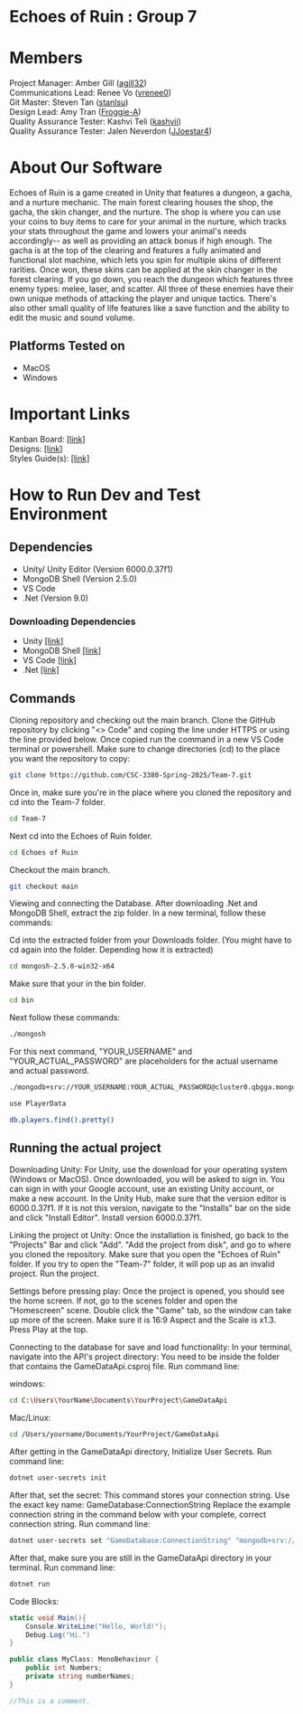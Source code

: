 # Echoes of Ruin : Group 7
# Members
Project Manager: Amber Gill ([agill32](https://github.com/agill32))\
Communications Lead: Renee Vo ([vrenee0](https://github.com/vrenee0))\
Git Master: Steven Tan ([stanlsu](https://github.com/stanlsu))\
Design Lead: Amy Tran ([Froggie-A](https://github.com/Froggie-A))\
Quality Assurance Tester: Kashvi Teli ([kashvii](https://github.com/kashvii-1))\
Quality Assurance Tester: Jalen Neverdon ([JJoestar4](https://github.com/JJoestar4))

# About Our Software

Echoes of Ruin is a game created in Unity that features a dungeon, a gacha, and a nurture mechanic. The main forest clearing houses the shop, the gacha, the skin changer, and the nurture. The shop is where you can use your coins to buy items to care for your animal in the nurture, which tracks your stats throughout the game and lowers your animal's needs accordingly-- as well as providing an attack bonus if high enough. The gacha is at the top of the clearing and features a fully animated and functional slot machine, which lets you spin for multiple skins of different rarities. Once won, these skins can be applied at the skin changer in the forest clearing. If you go down, you reach the dungeon which features three enemy types: melee, laser, and scatter. All three of these enemies have their own unique methods of attacking the player and unique tactics. There's also other small quality of life features like a save function and the ability to edit the music and sound volume.

## Platforms Tested on
- MacOS
- Windows

# Important Links
Kanban Board: [[link]](https://github.com/orgs/CSC-3380-Spring-2025/projects/15)\
Designs: [[link]](https://drive.google.com/drive/folders/1ehqeFgpFYq9sNc9cmNqDLMn-iJhndK-l?usp=sharing)\
Styles Guide(s): [[link]](https://google.github.io/styleguide/csharp-style.html)

# How to Run Dev and Test Environment

## Dependencies
- Unity/ Unity Editor (Version 6000.0.37f1)
- MongoDB Shell (Version 2.5.0)
- VS Code
- .Net (Version 9.0)

### Downloading Dependencies

- Unity [[link]](https://unity.com/download)
- MongoDB Shell [[link]](https://www.mongodb.com/try/download/shell)
- VS Code [[link]](https://code.visualstudio.com/Download)
- .Net [[link]](https://dotnet.microsoft.com/en-us/download/dotnet)

## Commands
Cloning repository and checking out the main branch.
Clone the GitHub repository by clicking "<> Code" and coping the line under HTTPS or using the line provided below. Once copied run the command in a new VS Code terminal or powershell. Make sure to change directories (cd) to the place you want the repository to copy:
```sh
git clone https://github.com/CSC-3380-Spring-2025/Team-7.git
```

Once in, make sure you're in the place where you cloned the repository and cd into the Team-7 folder.
```sh
cd Team-7
```

Next cd into the Echoes of Ruin folder.
```sh
cd Echoes of Ruin
```

Checkout the main branch.
```sh
git checkout main
```

Viewing and connecting the Database. After downloading .Net and MongoDB Shell, extract the zip folder. In a new terminal, follow these commands:

Cd into the extracted folder from your Downloads folder. (You might have to cd again into the folder. Depending how it is extracted)
```sh
cd mongosh-2.5.0-win32-x64
```

Make sure that your in the bin folder.
```sh
cd bin
```

Next follow these commands:
```sh
./mongosh
```

For this next command, "YOUR_USERNAME" and "YOUR_ACTUAL_PASSWORD" are placeholders for the actual username and actual password.
```sh
./mongodb+srv://YOUR_USERNAME:YOUR_ACTUAL_PASSWORD@cluster0.qbgga.mongodb.net/
```

```sh
use PlayerData
```

```sh
db.players.find().pretty()
```

## Running the actual project

Downloading Unity:
For Unity, use the download for your operating system (Windows or MacOS). Once downloaded, you will be asked to sign in. You can sign in with your Google account, use an existing Unity account, or make a new account. In the Unity Hub, make sure that the version editor is 6000.0.37f1. If it is not this version, navigate to the "Installs" bar on the side and click "Install Editor". Install version 6000.0.37f1.

Linking the project ot Unity:
Once the installation is finished, go back to the "Projects" Bar and click "Add". "Add the project from disk", and go to where you cloned the repository. Make sure that you open the "Echoes of Ruin" folder. If you try to open the "Team-7" folder, it will pop up as an invalid project. Run the project.

Settings before pressing play:
Once the project is opened, you should see the home screen. If not, go to the scenes folder and open the "Homescreen" scene. Double click the "Game" tab, so the window can take up more of the screen. Make sure it is 16:9 Aspect and the Scale is x1.3.
Press Play at the top. 

Connecting to the database for save and load functionality:
In your terminal, navigate into the API's project directory: You need to be inside the folder that contains the GameDataApi.csproj file.
Run command line:

windows: 
```sh
cd C:\Users\YourName\Documents\YourProject\GameDataApi
```

Mac/Linux: 
```sh
cd /Users/yourname/Documents/YourProject/GameDataApi
```

After getting in the GameDataApi directory, Initialize User Secrets.
Run command line: 
```sh
dotnet user-secrets init
```

After that, set the secret: This command stores your connection string. Use the exact key name: GameDatabase:ConnectionString
Replace the example connection string in the command below with your complete, correct connection string.
Run command line:
```sh
dotnet user-secrets set "GameDatabase:ConnectionString" "mongodb+srv://YOUR_USERNAME:YOUR_ACTUAL_PASSWORD@yourcluster.mongodb.net/?retryWrites=true&w=majority"
```

After that, make sure you are still in the GameDataApi directory in your terminal.
Run command line:
```sh
dotnet run
```

Code Blocks:

```c#
static void Main(){
	Console.WriteLine("Hello, World!");
	Debug.Log("Hi.")
}
```

```c#
public class MyClass: MonoBehaviour {
	public int Numbers;
	private string numberNames;
}
```



```c#
//This is a comment.
```

